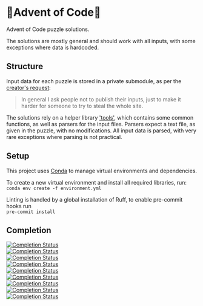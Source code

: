 # 🎄Advent of Code🎄
Advent of Code puzzle solutions.

The solutions are mostly general and should work with all inputs, with some exceptions where data is hardcoded.

## Structure
Input data for each puzzle is stored in a private submodule, as per the [creator's request](https://twitter.com/ericwastl/status/1465805354214830081):
> In general I ask people not to publish their inputs, just to make it harder for someone to try to steal the whole
site.

The solutions rely on a helper library ['tools'](https://github.com/Nyaaa/advent-of-code/tree/master/tools), which contains some common functions, as well as parsers for the input files.
Parsers expect a text file, as given in the puzzle, with no modifications.
All input data is parsed, with very rare exceptions where parsing is not practical.


## Setup

This project uses [Conda](https://conda.io/projects/conda/en/latest/index.html) to manage virtual environments and
dependencies.

To create a new virtual environment and install all required libraries, run:\
`conda env create -f environment.yml`

Linting is handled by a global installation of Ruff, to enable pre-commit hooks run\
`pre-commit install`

## Completion

[![Completion Status](https://img.shields.io/endpoint?url=https://raw.githubusercontent.com/Nyaaa/advent-of-code/master/year_2015/badge.json)](https://github.com/Nyaaa/advent-of-code/tree/master/year_2015)\
[![Completion Status](https://img.shields.io/endpoint?url=https://raw.githubusercontent.com/Nyaaa/advent-of-code/master/year_2016/badge.json)](https://github.com/Nyaaa/advent-of-code/tree/master/year_2016)\
[![Completion Status](https://img.shields.io/endpoint?url=https://raw.githubusercontent.com/Nyaaa/advent-of-code/master/year_2017/badge.json)](https://github.com/Nyaaa/advent-of-code/tree/master/year_2017)\
[![Completion Status](https://img.shields.io/endpoint?url=https://raw.githubusercontent.com/Nyaaa/advent-of-code/master/year_2018/badge.json)](https://github.com/Nyaaa/advent-of-code/tree/master/year_2018)\
[![Completion Status](https://img.shields.io/endpoint?url=https://raw.githubusercontent.com/Nyaaa/advent-of-code/master/year_2019/badge.json)](https://github.com/Nyaaa/advent-of-code/tree/master/year_2019)\
[![Completion Status](https://img.shields.io/endpoint?url=https://raw.githubusercontent.com/Nyaaa/advent-of-code/master/year_2020/badge.json)](https://github.com/Nyaaa/advent-of-code/tree/master/year_2020)\
[![Completion Status](https://img.shields.io/endpoint?url=https://raw.githubusercontent.com/Nyaaa/advent-of-code/master/year_2021/badge.json)](https://github.com/Nyaaa/advent-of-code/tree/master/year_2021)\
[![Completion Status](https://img.shields.io/endpoint?url=https://raw.githubusercontent.com/Nyaaa/advent-of-code/master/year_2022/badge.json)](https://github.com/Nyaaa/advent-of-code/tree/master/year_2022)\
[![Completion Status](https://img.shields.io/endpoint?url=https://raw.githubusercontent.com/Nyaaa/advent-of-code/master/year_2023/badge.json)](https://github.com/Nyaaa/advent-of-code/tree/master/year_2023)
